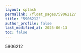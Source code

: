```yaml
---
layout: splash
permalink: /float_pages/5906212/
title: "5906212"
author_profile: false
last_modified_at: 2025-06-13
toc: false
---
```

 
5906212
